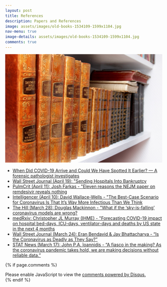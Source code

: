 ```yaml
---
layout: post
title: References
description: Papers and References
image: assets/images/old-books-1534109-1599x1104.jpg
nav-menu: true
image-details: assets/images/old-books-1534109-1599x1104.jpg
comments: true
---
```

<img class="resize-image" style="" src="/assets/images/old-books-1534109-1599x1104.jpg" alt="">

* [When Did COVID-19 Arrive and Could We Have Spotted It Earlier? — A forensic pathologist investigates](https://www.medpagetoday.com/blogs/working-stiff/86291)
* [Wall Street Journal (April 19): "Sending Hospitals Into Bankruptcy](https://www.wsj.com/articles/sending-hospitals-into-bankruptcy-11587326607?shareToken=stda6f18b5e6334b7697534223784a75fa&reflink=article_email_share)
* [PulmCrit (April 11): Josh Farkas - "Eleven reasons the NEJM paper on remdesivir reveals nothing](https://emcrit.org/pulmcrit/pulmcrit-eleven-reasons-the-nejm-paper-on-remdesivir-reveals-nothing/)
* [Intelligencer (April 10): David Wallace-Wells - "The Best-Case Scenario for Coronavirus Is That It’s Way More Infectious Than We Think](https://nymag.com/intelligencer/2020/04/best-case-scenario-for-coronavirus.html)
* [The Hill (March 28): Douglas Mackinnon - "What if the ‘sky-is-falling’ coronavirus models are wrong?](https://thehill.com/opinion/healthcare/489962-what-if-the-sky-is-falling-coronavirus-models-are-simply-wrong)
* [medRxiv: Christopher JL Murray (IHME) - "Forecasting COVID-19 impact on hospital bed-days, ICU-days, ventilator-days and deaths by US state in the next 4 months](https://www.medrxiv.org/content/10.1101/2020.03.27.20043752v1)
* [Wall Street Journal (March 24): Eran Bendavid & Jay Bhattacharya - “Is the Coronavirus as Deadly as They Say?”](https://www.wsj.com/articles/is-the-coronavirus-as-deadly-as-they-say-11585088464)
* [STAT News (March 17): John P.A. Ioannidis - “A fiasco in the making? As the coronavirus pandemic takes hold, we are making decisions without reliable data.”](https://www.statnews.com/2020/03/17/a-fiasco-in-the-making-as-the-coronavirus-pandemic-takes-hold-we-are-making-decisions-without-reliable-data/)

{% if page.comments %}
<div class="inner disqus">
    <div id="disqus_thread"></div>
    <script>
        var disqus_config = function () {
        this.page.url = '{{ page.url | absolute_url }}';  
        this.page.identifier = '{{ page.url }}'; 
        };
        (function() { // DON'T EDIT BELOW THIS LINE
        var d = document, s = d.createElement('script');
        s.src = 'https://joelhay-com.disqus.com/embed.js';
        s.setAttribute('data-timestamp', +new Date());
        (d.head || d.body).appendChild(s);
        })();
    </script>
    <noscript>Please enable JavaScript to view the <a href="https://disqus.com/?ref_noscript">comments powered by Disqus.</a></noscript>
</div>                         
{% endif %} 
